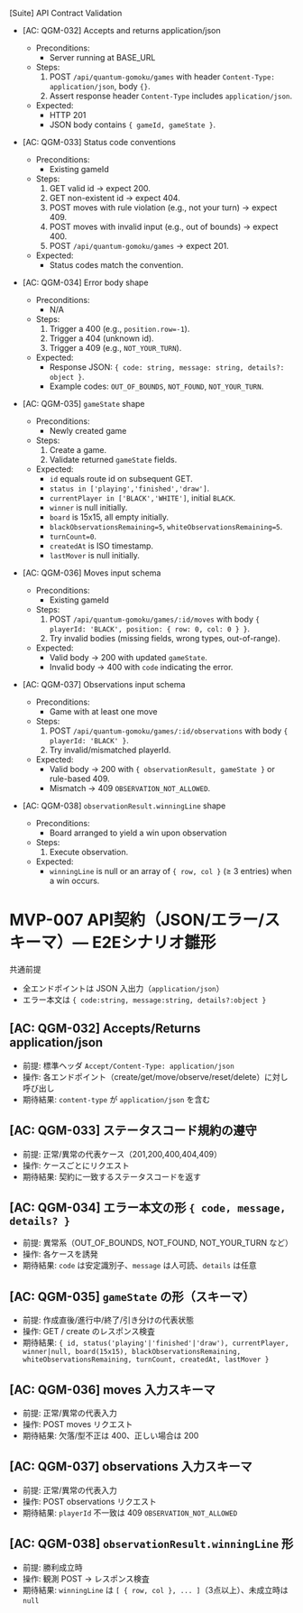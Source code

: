 [Suite] API Contract Validation

- [AC: QGM-032] Accepts and returns application/json
  - Preconditions:
    - Server running at BASE_URL
  - Steps:
    1) POST `/api/quantum-gomoku/games` with header `Content-Type: application/json`, body `{}`.
    2) Assert response header `Content-Type` includes `application/json`.
  - Expected:
    - HTTP 201
    - JSON body contains `{ gameId, gameState }`.

- [AC: QGM-033] Status code conventions
  - Preconditions:
    - Existing gameId
  - Steps:
    1) GET valid id -> expect 200.
    2) GET non-existent id -> expect 404.
    3) POST moves with rule violation (e.g., not your turn) -> expect 409.
    4) POST moves with invalid input (e.g., out of bounds) -> expect 400.
    5) POST `/api/quantum-gomoku/games` -> expect 201.
  - Expected:
    - Status codes match the convention.

- [AC: QGM-034] Error body shape
  - Preconditions:
    - N/A
  - Steps:
    1) Trigger a 400 (e.g., `position.row=-1`).
    2) Trigger a 404 (unknown id).
    3) Trigger a 409 (e.g., `NOT_YOUR_TURN`).
  - Expected:
    - Response JSON: `{ code: string, message: string, details?: object }`.
    - Example codes: `OUT_OF_BOUNDS`, `NOT_FOUND`, `NOT_YOUR_TURN`.

- [AC: QGM-035] `gameState` shape
  - Preconditions:
    - Newly created game
  - Steps:
    1) Create a game.
    2) Validate returned `gameState` fields.
  - Expected:
    - `id` equals route id on subsequent GET.
    - `status in ['playing','finished','draw']`.
    - `currentPlayer in ['BLACK','WHITE']`, initial `BLACK`.
    - `winner` is null initially.
    - `board` is 15x15, all empty initially.
    - `blackObservationsRemaining=5`, `whiteObservationsRemaining=5`.
    - `turnCount=0`.
    - `createdAt` is ISO timestamp.
    - `lastMover` is null initially.

- [AC: QGM-036] Moves input schema
  - Preconditions:
    - Existing gameId
  - Steps:
    1) POST `/api/quantum-gomoku/games/:id/moves` with body `{ playerId: 'BLACK', position: { row: 0, col: 0 } }`.
    2) Try invalid bodies (missing fields, wrong types, out-of-range).
  - Expected:
    - Valid body -> 200 with updated `gameState`.
    - Invalid body -> 400 with `code` indicating the error.

- [AC: QGM-037] Observations input schema
  - Preconditions:
    - Game with at least one move
  - Steps:
    1) POST `/api/quantum-gomoku/games/:id/observations` with body `{ playerId: 'BLACK' }`.
    2) Try invalid/mismatched playerId.
  - Expected:
    - Valid body -> 200 with `{ observationResult, gameState }` or rule-based 409.
    - Mismatch -> 409 `OBSERVATION_NOT_ALLOWED`.

- [AC: QGM-038] `observationResult.winningLine` shape
  - Preconditions:
    - Board arranged to yield a win upon observation
  - Steps:
    1) Execute observation.
  - Expected:
    - `winningLine` is null or an array of `{ row, col }` (≥ 3 entries) when a win occurs.
# MVP-007 API契約（JSON/エラー/スキーマ）— E2Eシナリオ雛形

共通前提
- 全エンドポイントは JSON 入出力（`application/json`）
- エラー本文は `{ code:string, message:string, details?:object }`

## [AC: QGM-032] Accepts/Returns application/json
- 前提: 標準ヘッダ `Accept/Content-Type: application/json`
- 操作: 各エンドポイント（create/get/move/observe/reset/delete）に対し呼び出し
- 期待結果: `content-type` が `application/json` を含む

## [AC: QGM-033] ステータスコード規約の遵守
- 前提: 正常/異常の代表ケース（201,200,400,404,409）
- 操作: ケースごとにリクエスト
- 期待結果: 契約に一致するステータスコードを返す

## [AC: QGM-034] エラー本文の形 `{ code, message, details? }`
- 前提: 異常系（OUT_OF_BOUNDS, NOT_FOUND, NOT_YOUR_TURN など）
- 操作: 各ケースを誘発
- 期待結果: `code` は安定識別子、`message` は人可読、`details` は任意

## [AC: QGM-035] `gameState` の形（スキーマ）
- 前提: 作成直後/進行中/終了/引き分けの代表状態
- 操作: GET / create のレスポンス検査
- 期待結果: `{ id, status('playing'|'finished'|'draw'), currentPlayer, winner|null, board(15x15), blackObservationsRemaining, whiteObservationsRemaining, turnCount, createdAt, lastMover }`

## [AC: QGM-036] moves 入力スキーマ
- 前提: 正常/異常の代表入力
- 操作: POST moves リクエスト
- 期待結果: 欠落/型不正は 400、正しい場合は 200

## [AC: QGM-037] observations 入力スキーマ
- 前提: 正常/異常の代表入力
- 操作: POST observations リクエスト
- 期待結果: `playerId` 不一致は 409 `OBSERVATION_NOT_ALLOWED`

## [AC: QGM-038] `observationResult.winningLine` 形
- 前提: 勝利成立時
- 操作: 観測 POST → レスポンス検査
- 期待結果: `winningLine` は `[ { row, col }, ... ]`（3点以上）、未成立時は `null`

